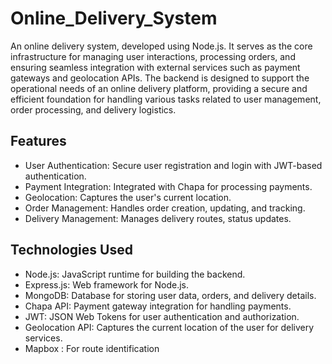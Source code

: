 # Online_Delivery_System

An online delivery system, developed using Node.js. It serves as the core infrastructure for managing user interactions, processing orders, and ensuring seamless integration with external services such as payment gateways and geolocation APIs. The backend is designed to support the operational needs of an online delivery platform, providing a secure and efficient foundation for handling various tasks related to user management, order processing, and delivery logistics.

## Features
-  User Authentication: Secure user registration and login with JWT-based authentication.
-  Payment Integration: Integrated with Chapa for processing payments.
-  Geolocation: Captures the user's current location.
-  Order Management: Handles order creation, updating, and tracking.
-  Delivery Management: Manages delivery routes, status updates.

  
## Technologies Used

-  Node.js: JavaScript runtime for building the backend.
-  Express.js: Web framework for Node.js.
-  MongoDB: Database for storing user data, orders, and delivery details.
-  Chapa API: Payment gateway integration for handling payments.
-  JWT: JSON Web Tokens for user authentication and authorization.
-  Geolocation API: Captures the current location of the user for delivery services.
-  Mapbox : For route identification 
